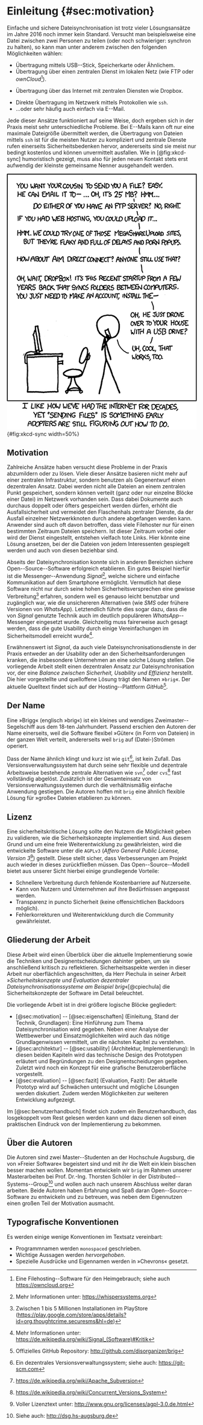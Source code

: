 # Einleitung {#sec:motivation}

Einfache und sichere Dateisynchronisation ist trotz vieler Lösungsansätze im
Jahre 2016 noch immer kein Standard. Versucht man beispielsweise eine Datei
zwischen zwei Personen zu teilen (oder noch schwieriger: synchron zu halten),
so kann man unter anderem zwischen den folgenden Möglichkeiten wählen:

- Übertragung mittels USB--Stick, Speicherkarte oder Ähnlichem.
- Übertragung über einen zentralen Dienst im lokalen Netz (wie FTP oder *ownCloud*[^ownCloud]).
* Übertragung über das Internet mit zentralen Diensten wie Dropbox.
- Direkte Übertragung im Netzwerk mittels Protokollen wie ``ssh``.
- ...oder sehr häufig auch einfach via E--Mail.

Jede dieser Ansätze funktioniert auf seine Weise, doch ergeben sich in der
Praxis meist sehr unterschiedliche Probleme. Bei E--Mails kann oft nur eine
maximale Dateigröße übermittelt werden, die Übertragung von Dateien mittels
``ssh`` ist für die meisten Nutzer zu kompliziert und zentrale Dienste rufen
einerseits Sicherheitsbedenken hervor, andererseits sind sie meist nur bedingt
kostenlos und können unvermittelt ausfallen. Wie in [@fig:xkcd-sync] humoristisch gezeigt,
muss also für jeden neuen Kontakt stets erst aufwendig der kleinste gemeinsame
Nenner ausgehandelt werden.

![Humorvolle Darstellung der Suche nach dem »kleinsten gemeinsamen Nenner«.[^SOURCE_XKCD]](images/1/xkcd-file-transfer.png){#fig:xkcd-sync width=50%}

[^SOURCE_XKCD]: Quelle: xkcd (<https://xkcd.com/949>)
[^ownCloud]: Eine Filehosting--Software für den Heimgebrauch; siehe auch <https://owncloud.org>

## Motivation

Zahlreiche Ansätze haben versucht diese Probleme in der Praxis abzumildern oder
zu lösen. Viele dieser Ansätze basieren nicht mehr auf einer zentralen
Infrastruktur, sondern benutzen als Gegenentwurf einen dezentralen Ansatz.
Dabei werden nicht alle Dateien an einem zentralen Punkt gespeichert, sondern
können verteilt (ganz oder nur einzelne Blöcke einer Datei) im Netzwerk
vorhanden sein. Dass dabei Dokumente auch durchaus doppelt oder öfters gespeichert werden
dürfen, erhöht die Ausfallsicherheit und vermeidet den Flaschenhals zentraler
Dienste, da der Ausfall einzelner Netzwerkknoten durch andere abgefangen werden kann.
Anwender sind auch oft davon betroffen, dass viele Filehoster nur für einen bestimmten Zeitraum
Dateien speichern. Ist dieser Zeitraum vorbei oder wird der Dienst eingestellt, entstehen vielfach
tote Links. Hier könnte eine Lösung ansetzen, bei der die Dateien von jedem Interessenten
gespiegelt werden und auch von diesen beziehbar sind.

Abseits der Dateisynchronisation konnte sich in anderen Bereichen sichere
Open--Source--Software erfolgreich etablieren. Ein gutes Beispiel hierfür ist
die Messenger--Anwendung *Signal*[^SIGNAL], welche sichere und einfache
Kommunikation auf dem Smartphone ermöglicht.
Vermutlich hat diese Software nicht nur durch seine hohen
Sicherheitsversprechen eine gewisse Verbreitung[^SIGNAL_VERBREITUNG] erfahren,
sondern weil es genauso leicht benutzbar und zugänglich war, wie die
unsichereren Alternativen (wie *SMS*
oder frühere Versionen von *WhatsApp*). Letztendlich führte dies sogar dazu,
dass die von *Signal* genutzte Technik auch im deutlich populäreren
*WhatsApp*--Messenger eingesetzt wurde. Gleichzeitig muss
fairerweise auch gesagt werden, dass die gute Usability durch einige
Vereinfachungen im Sicherheitsmodell erreicht wurde[^SIGNAL_WIKI].

[^SIGNAL]: Mehr Informationen unter: <https://whispersystems.org>
[^SIGNAL_VERBREITUNG]: Zwischen 1 bis 5 Millionen Installationen im PlayStore (<https://play.google.com/store/apps/details?id=org.thoughtcrime.securesms&hl=de>)
[^SIGNAL_WIKI]: Mehr Informationen unter: <https://de.wikipedia.org/wiki/Signal_(Software)#Kritik>

Erwähnenswert ist *Signal*, da auch viele Dateisynchronisationsdienste in der
Praxis entweder an der Usability oder an den Sicherheitsanforderungen
kranken, die insbesondere Unternehmen an eine solche Lösung stellen. Die vorliegende
Arbeit stellt einen dezentralen Ansatz zur Dateisynchronisation vor,
der eine *Balance zwischen Sicherheit, Usability und Effizienz* herstellt. Die hier
vorgestellte und quelloffene Lösung trägt den Namen »``brig``«.
Der aktuelle Quelltext findet sich auf der Hosting--Plattform *GitHub*[^GITHUB].

[^GITHUB]: Offizielles GitHub Repository: <http://github.com/disorganizer/brig>

## Der Name

Eine »Brigg« (englisch »brig«) ist ein kleines und wendiges
Zweimaster--Segelschiff aus dem 18-ten Jahrhundert. Passend erschien den Autoren der
Name einerseits, weil die Software flexibel »Güter« (in Form von Dateien) in der ganzen
Welt verteilt, andererseits weil ``brig`` auf (Datei-)Strömen operiert.

Dass der Name ähnlich klingt und kurz ist wie ``git``[^GIT_REF], ist kein
Zufall. Das Versionsverwaltungssystem hat durch seine sehr flexible und
dezentrale Arbeitsweise bestehende zentrale Alternativen wie ``svn``[^SVN] oder
``cvs``[^CVS] fast vollständig abgelöst. Zusätzlich ist der Gesamteinsatz von
Versionsverwaltungssystemen durch die verhältnismäßig einfache Anwendung
gestiegen. Die Autoren hoffen mit ``brig`` eine ähnlich flexible Lösung für »große«
Dateien etablieren zu können.

[^SVN]: <https://de.wikipedia.org/wiki/Apache_Subversion>
[^CVS]: <https://de.wikipedia.org/wiki/Concurrent_Versions_System>

[^GIT_REF]: Ein dezentrales Versionsverwaltungssystem; siehe auch: <https://git-scm.com>

## Lizenz

Eine sicherheitskritische Lösung sollte den Nutzern die Möglichkeit geben zu
validieren, wie die Sicherheitskonzepte implementiert sind. Aus diesem Grund
und um eine freie Weiterentwicklung zu gewährleisten, wird die entwickelte
Software unter die ``AGPLv3`` (*Affero General Public License, Version
3*[^AGPL]) gestellt. Diese stellt sicher, dass Verbesserungen am Projekt auch
wieder in dieses zurückfließen müssen. Das Open--Source--Modell bietet aus
unserer Sicht hierbei einige grundlegende Vorteile:

- Schnellere Verbreitung durch fehlende Kostenbarriere auf Nutzerseite.
- Kann von Nutzern und Unternehmen auf ihre Bedürfnissen angepasst werden.
- Transparenz in puncto Sicherheit (keine offensichtlichen Backdoors möglich).
- Fehlerkorrekturen und Weiterentwicklung durch die Community gewährleistet.

[^AGPL]: Voller Lizenztext unter: <http://www.gnu.org/licenses/agpl-3.0.de.html>

## Gliederung der Arbeit

Diese Arbeit wird einen Überblick über die aktuelle Implementierung sowie die
Techniken und Designentscheidungen dahinter geben, um sie anschließend kritisch
zu reflektieren. Sicherheitsaspekte werden in dieser Arbeit nur oberflächlich
angeschnitten, da Herr Piechula in seiner Arbeit »*Sicherheitskonzepte und
Evaluation dezentraler Dateisynchronisationssysteme am Beispiel
brig*«[@cpiechula] die Sicherheitskonzepte der Software im Detail beleuchtet.

Die vorliegende Arbeit ist in drei größere logische Blöcke gegliedert:

- [@sec:motivation] -- [@sec:eigenschaften] (Einleitung, Stand der Technik,
   Grundlagen): Eine Hinführung zum Thema Dateisynchronisation
  wird gegeben. Neben einer Analyse der Wettbewerber und Einsatzmöglichkeiten
  wird auch das nötige Grundlagenwissen vermittelt, um die nächsten Kapitel zu
  verstehen.
- [@sec:architektur] -- [@sec:usability] (Architektur, Implementierung): In
  diesen beiden Kapiteln wird das
  technische Design des Prototypen erläutert und Begründungen zu den Designentscheidungen gegeben. Zuletzt wird noch ein Konzept
  für eine grafische Benutzeroberfläche vorgestellt.
- [@sec:evaluation] -- [@sec:fazit] (Evaluation, Fazit): Der aktuelle Prototyp
  wird auf Schwächen untersucht und mögliche Lösungen werden diskutiert. Zudem
  werden Möglichkeiten zur weiteren Entwicklung aufgezeigt.

Im [@sec:benutzerhandbuch] findet sich zudem ein Benutzerhandbuch, das
losgekoppelt vom Rest gelesen werden kann und dazu dienen soll einen praktischen Eindruck von der
Implementierung zu bekommen.

## Über die Autoren

Die Autoren sind zwei Master--Studenten an der Hochschule Augsburg, die von
»Freier Software« begeistert sind und mit ihr die Welt ein klein bisschen
besser machen wollen. Momentan entwickeln wir ``brig`` im Rahmen unserer
Masterarbeiten bei Prof. Dr.-Ing. Thorsten Schöler in der
Distributed--Systems--Group[^DSG] und wollen auch nach unserem Abschluss weiter
daran arbeiten. Beide Autoren haben Erfahrung und Spaß daran
Open--Source--Software zu entwickeln und zu betreuen, was neben dem Eigennutzen
einen großen Teil der Motivation ausmacht.

[^DSG]: Siehe auch: <http://dsg.hs-augsburg.de>

## Typografische Konventionen

Es werden einige wenige Konventionen im Textsatz vereinbart:

* Programmnamen werden ``monospaced`` geschrieben.
* Wichtige Aussagen werden *hervorgehoben*.
* Spezielle Ausdrücke und Eigennamen werden in »Chevrons« gesetzt.
